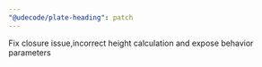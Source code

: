 ```yaml
---
"@udecode/plate-heading": patch
---
```

Fix closure issue,incorrect height calculation and expose behavior parameters